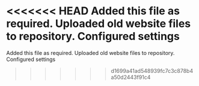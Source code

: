 <<<<<<< HEAD
Added this file as required. Uploaded old website files to repository.
Configured settings
=======
Added this file as required. Uploaded old website files to repository.
Configured settings
>>>>>>> d1699a41ad548939fc7c3c878b4a50d2443f91c4
